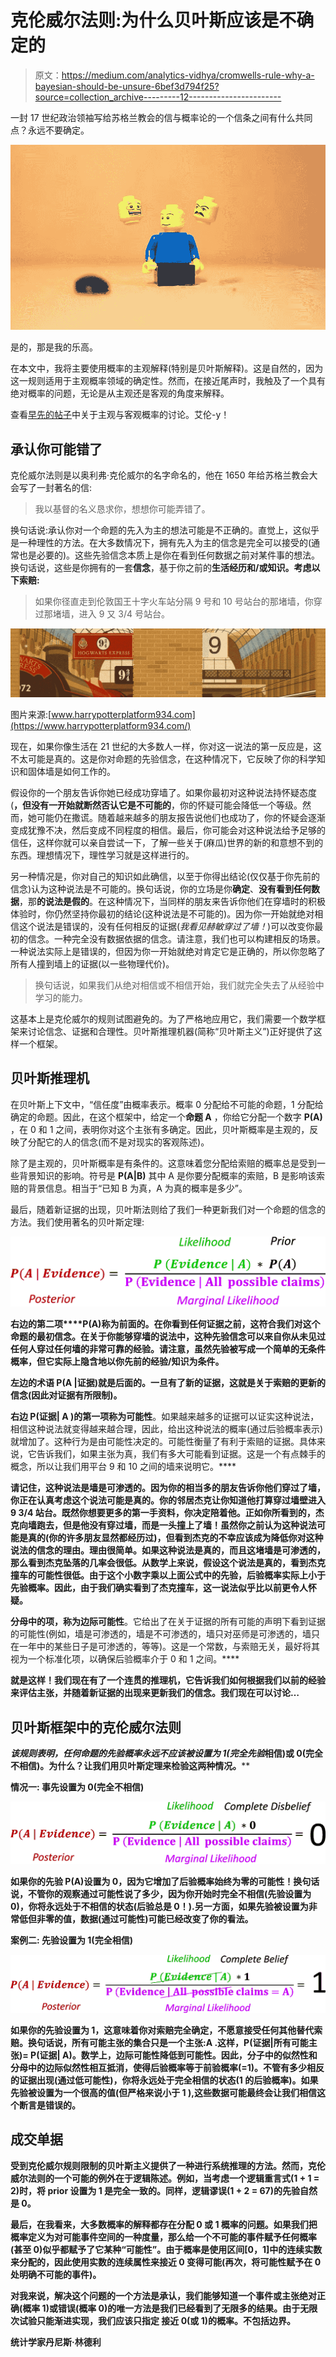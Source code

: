 # 克伦威尔法则:为什么贝叶斯应该是不确定的

> 原文：<https://medium.com/analytics-vidhya/cromwells-rule-why-a-bayesian-should-be-unsure-6bef3d794f25?source=collection_archive---------12----------------------->

一封 17 世纪政治领袖写给苏格兰教会的信与概率论的一个信条之间有什么共同点？永远不要确定。

![](img/c94b0460f5b5b7434bceecba478340cf.png)

是的，那是我的乐高。

在本文中，我将主要使用概率的主观解释(特别是贝叶斯解释)。这是自然的，因为这一规则适用于主观概率领域的确定性。然而，在接近尾声时，我触及了一个具有绝对概率的问题，无论是从主观还是客观的角度来解释。

查看[早先的帖子](http://rsci.app.link/CDkIxnL7t1?_p=c71229c399067af2e11a90ffe8b1)中关于主观与客观概率的讨论。艾伦-y！

## **承认你可能错了**

克伦威尔法则是以奥利弗·克伦威尔的名字命名的，他在 1650 年给苏格兰教会大会写了一封著名的信:

> 我以基督的名义恳求你，想想你可能弄错了。

换句话说:承认你对一个命题的先入为主的想法可能是不正确的。直觉上，这似乎是一种理性的方法。在大多数情况下，拥有先入为主的信念是完全可以接受的(通常也是必要的)。这些先验信念本质上是你在看到任何数据之前对某件事的想法。换句话说，这些是你拥有的一套**信念**，基于你之前的**生活经历和/或知识。考虑以下索赔:**

> 如果你径直走到伦敦国王十字火车站分隔 9 号和 10 号站台的那堵墙，你穿过那堵墙，进入 9 又 3/4 号站台。

![](img/c99bb0f3bbbbc03e32d8f9328b3ad81d.png)

图片来源:[www.harrypotterplatform934.com](https://www.harrypotterplatform934.com/)

现在，如果你像生活在 21 世纪的大多数人一样，你对这一说法的第一反应是，这不太可能是真的。这是你对命题的先验信念，在这种情况下，它反映了你的科学知识和固体墙是如何工作的。

假设你的一个朋友告诉你她已经成功穿墙了。如果你最初对这种说法持怀疑态度(**，但没有一开始就断然否认它是不可能的**，你的怀疑可能会降低一个等级。然而，她可能仍在撒谎。随着越来越多的朋友报告说他们也成功了，你的怀疑会逐渐变成犹豫不决，然后变成不同程度的相信。最后，你可能会对这种说法给予足够的信任，这样你就可以亲自尝试一下，了解一些关于(麻瓜)世界的新的和意想不到的东西。理想情况下，理性学习就是这样进行的。

另一种情况是，你对自己的知识如此确信，以至于你得出结论(仅仅基于你先前的信念)认为这种说法是不可能的。换句话说，你的立场是你**确定**、**没有看到任何数据**，那**的说法是假的**。在这种情况下，当同样的朋友来告诉你他们在穿墙时的积极体验时，你仍然坚持你最初的结论(这种说法是不可能的)。因为你一开始就绝对相信这个说法是错误的，没有任何相反的证据(*我看见赫敏穿过了墙！*)可以改变你最初的信念。一种完全没有数据依据的信念。请注意，我们也可以构建相反的场景。一种说法实际上是错误的，但因为你一开始就绝对肯定它是正确的，所以你忽略了所有人撞到墙上的证据(以一些物理代价)。

> 换句话说，如果我们从绝对相信或不相信开始，我们就完全失去了从经验中学习的能力。

这基本上是克伦威尔的规则试图避免的。为了严格地应用它，我们需要一个数学框架来讨论信念、证据和合理性。贝叶斯推理机器(简称“贝叶斯主义”)正好提供了这样一个框架。

## **贝叶斯推理机**

在贝叶斯上下文中，“信任度”由概率表示。概率 0 分配给不可能的命题，1 分配给确定的命题。因此，在这个框架中，给定一个**命题 A** ，你给它分配一个数字 **P(A)** ，在 0 和 1 之间，表明你对这个主张有多确定。因此，贝叶斯概率是主观的，反映了分配它的人的信念(而不是对现实的客观陈述)。

除了是主观的，贝叶斯概率是有条件的。这意味着您分配给索赔的概率总是受到一些背景知识的影响。符号是 **P(A|B)** 其中 A 是你要分配概率的索赔，B 是影响该索赔的背景信息。相当于“已知 B 为真，A 为真的概率是多少”。

最后，随着新证据的出现，贝叶斯法则给了我们一种更新我们对一个命题的信念的方法。我们使用著名的贝叶斯定理:

![](img/15d98ffe0794a2f82cfbf2683a9e7654.png)

**右边的第二项****P(A)**称为前面的**。在你看到任何证据之前，这符合我们对这个命题的最初信念。在关于你能够穿墙的说法中，这种先验信念可以来自你从未见过任何人穿过任何墙的非常可靠的经验。请注意，虽然先验被写成一个简单的无条件概率，但它实际上隐含地以你先前的经验/知识为条件。**

****左边的术语** **P(A |证据)**就是后面的**。一旦有了新的证据，这就是关于索赔的更新的信念(因此对证据有所限制)。****

******右边 P(证据| A** )的第一项称为**可能性**。如果越来越多的证据可以证实这种说法，相信这种说法就变得越来越合理，因此，给出这种说法的概率(通过后验概率表示)就增加了。这种行为是由可能性决定的。可能性衡量了有利于索赔的证据。具体来说，它告诉我们，如果主张为真，我们有多大可能看到证据。这是一个有点棘手的概念，所以让我们用平台 9 和 10 之间的墙来说明它。****

****请记住，这种说法是墙是可渗透的。因为你的相当多的朋友告诉你他们穿过了墙，你正在认真考虑这个说法可能是真的。你的邻居杰克让你知道他打算穿过墙壁进入 9 3/4 站台。既然你想要更多的第一手资料，你决定陪着他。正如你所看到的，杰克向墙跑去，但是他没有穿过墙，而是一头撞上了墙！虽然你之前认为这种说法可能是真的(你的许多朋友显然都经历过)，但看到杰克的不幸应该成为降低你对这种说法的信念的理由。理由很简单。如果这种说法是真的，而且这堵墙是可渗透的，那么看到杰克坠落的几率会很低。从数学上来说，假设这个说法是真的，看到杰克撞车的可能性很低。由于这个小数字乘以上面公式中的先验，后验概率实际上小于先验概率。因此，由于我们确实看到了杰克撞车，这一说法似乎比以前更令人怀疑。****

******分母**中的项，称为**边际可能性**。它给出了在关于证据的所有可能的声明下看到证据的可能性(例如，墙是可渗透的，墙是不可渗透的，墙只对巫师是可渗透的，墙只在一年中的某些日子是可渗透的，等等)。这是一个常数，与索赔无关，最好将其视为一个标准化项，以确保后验概率介于 0 和 1 之间。****

****就是这样！我们现在有了一个连贯的推理机，它告诉我们如何根据我们以前的经验来评估主张，并随着新证据的出现来更新我们的信念。我们现在可以讨论…****

## ******贝叶斯框架中的克伦威尔法则******

****该规则表明，任何命题的先验概率永远不应该被设置为 1(完全*先验*相信)或 0(完全不相信)。为什么？让我们用贝叶斯定理来检验这两种情况。****

******情况一:** **事先设置为 0(完全不相信)******

****![](img/24d773c1bbe0ab92f3e9964661494667.png)****

****如果你的先验 P(A)设置为 0，因为它增加了后验概率始终为零的可能性！换句话说，不管你的观察通过可能性说了多少，因为你开始时完全不相信(先验设置为 0)，你将永远处于不相信的状态(后验总是 0！).另一方面，如果先验被设置为非常低但非零的值，数据(通过可能性)可能已经改变了你的看法。****

******案例二:** **先验设置为 1(完全相信)******

****![](img/c772d0d7bf43467bbb2496aba2d34d18.png)****

****如果你的先验设置为 1，这意味着你对索赔完全确定，不愿意接受任何其他替代索赔。换句话说，所有可能主张的集合只是一个主张:A .这样，P(证据|所有可能主张)= P(证据| A)。数学上，边际可能性降低到可能性。因此，分子中的似然性和分母中的边际似然性相互抵消，使得后验概率等于前验概率(=1)。不管有多少相反的证据出现(通过低可能性)，你将永远处于完全相信的状态(1 的后验概率)。如果先验被设置为一个很高的值(但严格来说小于 1 ),这些数据可能最终会让我们相信这个断言是错误的。****

## ******成交单据******

****受到克伦威尔规则限制的贝叶斯主义提供了一种进行系统推理的方法。然而，克伦威尔法则的一个可能的例外在于逻辑陈述。例如，当考虑一个逻辑重言式(1 + 1 = 2)时，将 prior 设置为 1 是完全一致的。同样，逻辑谬误(1 + 2 = 67)的先验自然是 0。****

****最后，在我看来，大多数概率的解释都存在分配 0 或 1 概率的问题。如果我们把概率定义为对可能事件空间的一种度量，那么给一个不可能的事件赋予任何概率(甚至 0)似乎都赋予了它某种“可能性”。由于概率是使用区间[0，1]中的连续实数来分配的，因此使用实数的连续属性来接近 0 变得可能(再次，将可能性赋予在 0 处明确不可能的事件)。****

****对我来说，解决这个问题的一个方法是承认，我们能够**知道**一个事件或主张绝对正确(概率 1)或错误(概率 0)的唯一方法是我们已经看到了无限多的结果。由于无限次试验只能渐进实现，我们应该只指定 **接近** 0(或 1)的**概率。不包括边界。******

****统计学家丹尼斯·林德利****